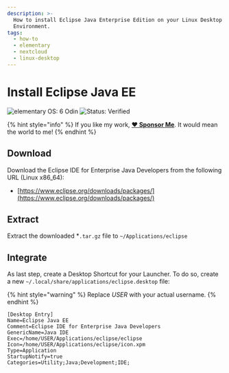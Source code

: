```yaml
---
description: >-
  How to install Eclipse Java Enterprise Edition on your Linux Desktop
  Environment.
tags:
  - how-to
  - elementary
  - nextcloud
  - linux-desktop
---
```


# Install Eclipse Java EE

![elementary OS: 6 Odin](https://img.shields.io/badge/elementary%C2%A0OS-6%20Odin-007aff) ![Status: Verified](https://img.shields.io/badge/status-verified-green.svg)

{% hint style="info" %}
If you like my work, [**❤️ Sponsor Me**](https://github.com/sponsors/marbetschar). It would mean the world to me!
{% endhint %}

## Download

Download the Eclipse IDE for Enterprise Java Developers from the following URL \(Linux x86\_64\):

* [https://www.eclipse.org/downloads/packages/](https://www.eclipse.org/downloads/packages/)

## Extract

Extract the downloaded \*`.tar.gz` file to `~/Applications/eclipse`

## Integrate

As last step, create a Desktop Shortcut for your Launcher. To do so, create a new `~/.local/share/applications/eclipse.desktop` file:

{% hint style="warning" %}
Replace _USER_ with your actual username.
{% endhint %}

```text
[Desktop Entry]
Name=Eclipse Java EE
Comment=Eclipse IDE for Enterprise Java Developers
GenericName=Java IDE
Exec=/home/USER/Applications/eclipse/eclipse
Icon=/home/USER/Applications/eclipse/icon.xpm
Type=Application
StartupNotify=true
Categories=Utility;Java;Development;IDE;
```

